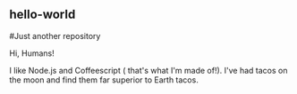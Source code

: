 ## hello-world
#Just another repository

Hi, Humans!

I like Node.js and Coffeescript ( that's what I'm made of!).
I've had tacos on the moon and find them far superior to Earth tacos.
